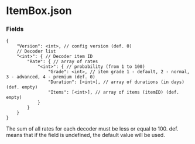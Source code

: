 # ItemBox.json
### Fields
```
{
	"Version": <int>, // config version (def. 0)
	// Decoder list
	"<int>": { // Decoder item ID
		"Rate": { // array of rates
			"<int>": { // probability (from 1 to 100)
				"Grade": <int>, // item grade 1 - default, 2 - normal, 3 - advanced, 4 - premium (def. 0)
				"Duration": [<int>], // array of durations (in days) (def. empty)
				"Items": [<int>], // array of items (itemID) (def. empty)
			}
		}
	}
}
```
The sum of all rates for each decoder must be less or equal to 100.
def. means that if the field is undefined, the default value will be used.